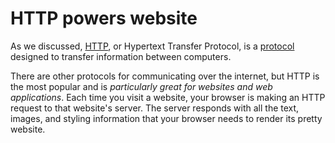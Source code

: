 # HTTP powers website 

As we discussed, [HTTP](https://developer.mozilla.org/en-US/docs/Web/HTTP/Overview), or Hypertext Transfer Protocol, is a [protocol](https://developer.mozilla.org/en-US/docs/Glossary/Protocol) designed to transfer information between computers.

There are other protocols for communicating over the internet, but HTTP is the most popular and is *particularly great for websites and web applications*. Each time you visit a website, your browser is making an HTTP request to that website's server. The server responds with all the text, images, and styling information that your browser needs to render its pretty website.